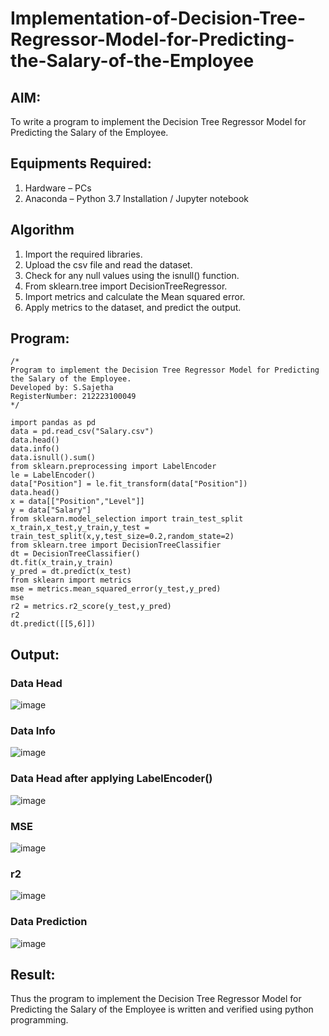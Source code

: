 # Implementation-of-Decision-Tree-Regressor-Model-for-Predicting-the-Salary-of-the-Employee

## AIM:
To write a program to implement the Decision Tree Regressor Model for Predicting the Salary of the Employee.

## Equipments Required:
1. Hardware – PCs
2. Anaconda – Python 3.7 Installation / Jupyter notebook

## Algorithm
1. Import the required libraries.
2. Upload the csv file and read the dataset.
3. Check for any null values using the isnull() function.
4. From sklearn.tree import DecisionTreeRegressor.
5. Import metrics and calculate the Mean squared error.
6. Apply metrics to the dataset, and predict the output.


## Program:
```
/*
Program to implement the Decision Tree Regressor Model for Predicting the Salary of the Employee.
Developed by: S.Sajetha
RegisterNumber: 212223100049 
*/
```
```
import pandas as pd
data = pd.read_csv("Salary.csv")
data.head()
data.info()
data.isnull().sum()
from sklearn.preprocessing import LabelEncoder
le = LabelEncoder()
data["Position"] = le.fit_transform(data["Position"])
data.head()
x = data[["Position","Level"]]
y = data["Salary"]
from sklearn.model_selection import train_test_split
x_train,x_test,y_train,y_test =
train_test_split(x,y,test_size=0.2,random_state=2)
from sklearn.tree import DecisionTreeClassifier
dt = DecisionTreeClassifier()
dt.fit(x_train,y_train)
y_pred = dt.predict(x_test)
from sklearn import metrics
mse = metrics.mean_squared_error(y_test,y_pred)
mse
r2 = metrics.r2_score(y_test,y_pred)
r2
dt.predict([[5,6]])

```

## Output:
### Data Head
![image](https://github.com/Sajetha13/Implementation-of-Decision-Tree-Regressor-Model-for-Predicting-the-Salary-of-the-Employee/assets/138849316/ce69b6cc-27ff-43fc-b430-22f987a7c65e)

### Data Info
![image](https://github.com/Sajetha13/Implementation-of-Decision-Tree-Regressor-Model-for-Predicting-the-Salary-of-the-Employee/assets/138849316/3efcd4cd-17e8-4dfa-b6d4-fd6c1298c7ee)

### Data Head after applying LabelEncoder()
![image](https://github.com/Sajetha13/Implementation-of-Decision-Tree-Regressor-Model-for-Predicting-the-Salary-of-the-Employee/assets/138849316/104c365e-0749-4cbb-a9d6-a79ed4d5d7b7)

### MSE
![image](https://github.com/Sajetha13/Implementation-of-Decision-Tree-Regressor-Model-for-Predicting-the-Salary-of-the-Employee/assets/138849316/c73df1fd-2c70-47a3-8252-e226d47437b4)

### r2

![image](https://github.com/Sajetha13/Implementation-of-Decision-Tree-Regressor-Model-for-Predicting-the-Salary-of-the-Employee/assets/138849316/ac848d8c-3dba-4403-ae2b-a2d98c29a44f)


### Data Prediction
![image](https://github.com/Sajetha13/Implementation-of-Decision-Tree-Regressor-Model-for-Predicting-the-Salary-of-the-Employee/assets/138849316/6778bf4a-02b8-498b-b3aa-393f3a7e2b2f)



## Result:
Thus the program to implement the Decision Tree Regressor Model for Predicting the Salary of the Employee is written and verified using python programming.
